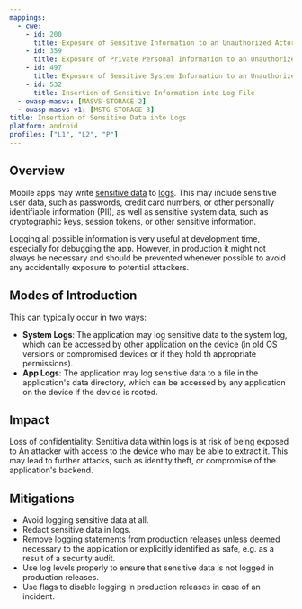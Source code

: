 ```yaml
---
mappings:
  - cwe:
    - id: 200
      title: Exposure of Sensitive Information to an Unauthorized Actor
    - id: 359
      title: Exposure of Private Personal Information to an Unauthorized Actor
    - id: 497
      title: Exposure of Sensitive System Information to an Unauthorized Control Sphere
    - id: 532
      title: Insertion of Sensitive Information into Log File
  - owasp-masvs: [MASVS-STORAGE-2]
  - owasp-masvs-v1: [MSTG-STORAGE-3]
title: Insertion of Sensitive Data into Logs
platform: android
profiles: ["L1", "L2", "P"]
---
```


## Overview

Mobile apps may write [sensitive data](MASTG-THEORY-0023.md "Sensitive Data") to [logs](MASTG-THEORY-0033.md "Logs"). This may include sensitive user data, such as passwords, credit card numbers, or other personally identifiable information (PII), as well as sensitive system data, such as cryptographic keys, session tokens, or other sensitive information.

Logging all possible information is very useful at development time, especially for debugging the app. However, in production it might not always be necessary and should be prevented whenever possible to avoid any accidentally exposure to potential attackers.

## Modes of Introduction

This can typically occur in two ways:

- **System Logs**: The application may log sensitive data to the system log, which can be accessed by other application on the device (in old OS versions or compromised devices or if they hold th appropriate permissions).
- **App Logs**: The application may log sensitive data to a file in the application's data directory, which can be accessed by any application on the device if the device is rooted.

## Impact

Loss of confidentiality: Sentitiva data within logs is at risk of being exposed to An attacker with access to the device who may be able to extract it. This may lead to further attacks, such as identity theft, or compromise of the application's backend.

## Mitigations

- Avoid logging sensitive data at all.
- Redact sensitive data in logs.
- Remove logging statements from production releases unless deemed necessary to the application or explicitly identified as safe, e.g. as a result of a security audit.
- Use log levels properly to ensure that sensitive data is not logged in production releases.
- Use flags to disable logging in production releases in case of an incident.
